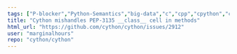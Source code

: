 ```yaml
---
tags: ["P-blocker","Python-Semantics","big-data","c","cpp","cpython","cpython-extensions","cython","defect","help-wanted","performance","python"]
title: "Cython mishandles PEP-3135 __class__ cell in methods"
html_url: "https://github.com/cython/cython/issues/2912"
user: "marginalhours"
repo: "cython/cython"
---
```


